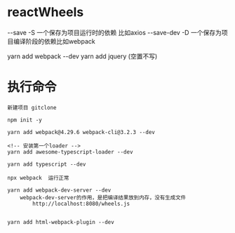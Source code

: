# reactWheels

--save -S 一个保存为项目运行时的依赖 比如axios 
--save-dev -D 一个保存为项目编译阶段的依赖比如webpack

yarn add webpack --dev 
yarn add jquery  (空置不写)

# 执行命令
    新建项目 gitclone

    npm init -y

    yarn add webpack@4.29.6 webpack-cli@3.2.3 --dev

    <!-- 安装第一个loader -->
    yarn add awesome-typescript-loader --dev  

    yarn add typescript --dev

    npx webpack  运行正常

    yarn add webpack-dev-server --dev
        webpack-dev-server的作用，是把编译结果放到内存，没有生成文件
            http://localhost:8080/wheels.js


    yarn add html-webpack-plugin --dev 


    

    


